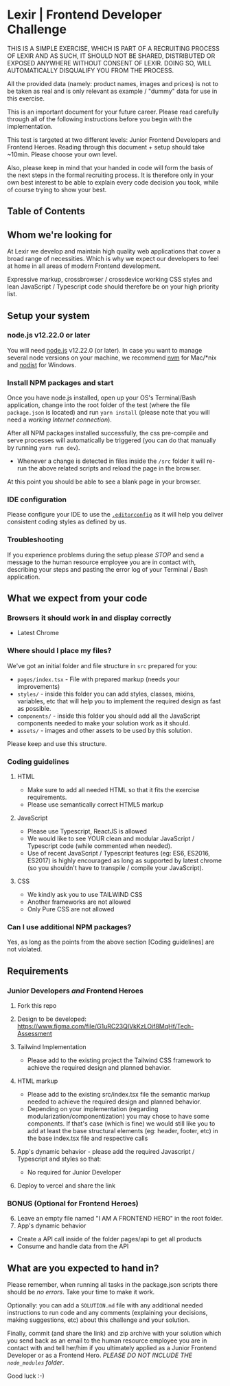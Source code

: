 # Lexir | Frontend Developer Challenge

THIS IS A SIMPLE EXERCISE, WHICH IS PART OF A RECRUITING PROCESS OF LEXIR AND AS SUCH, IT SHOULD NOT BE SHARED, DISTRIBUTED OR EXPOSED ANYWHERE WITHOUT CONSENT OF LEXIR. DOING SO, WILL AUTOMATICALLY DISQUALIFY YOU FROM THE PROCESS.

All the provided data (namely: product names, images and prices) is not to be taken as real and is only relevant as example / "dummy" data for use in this exercise.

This is an important document for your future career. Please read carefully through all of the following instructions before you begin with the implementation.

This test is targeted at two different levels: Junior Frontend Developers and Frontend Heroes. Reading through this document + setup should take ~10min. Please choose your own level.

Also, please keep in mind that your handed in code will form the basis of the next steps in the formal recruiting process. It is therefore only in your own best interest to be able to explain every code decision you took, while of course trying to show your best.

## Table of Contents

## Whom we're looking for

At Lexir we develop and maintain high quality web applications that cover a broad range of necessities. Which is why we expect our developers to feel at home in all areas of modern Frontend development.

Expressive markup, crossbrowser / crossdevice working CSS styles and lean JavaScript / Typescript code should therefore be on your high priority list.

## Setup your system

### node.js v12.22.0 or later

You will need [node.js](https://nodejs.org/) v12.22.0 (or later). In case you want to manage several node versions on your machine, we recommend [nvm](https://github.com/creationix/nvm) for Mac/\*nix and [nodist](https://github.com/marcelklehr/nodist) for Windows.

### Install NPM packages and start

Once you have node.js installed, open up your OS's Terminal/Bash application, change into the root folder of the test (where the file `package.json` is located) and run `yarn install` (please note that you will need a _working Internet connection_).

After all NPM packages installed successfully, the css pre-compile and serve processes will automatically be triggered (you can do that manually by running `yarn run dev`).

- Whenever a change is detected in files inside the `/src` folder it will re-run the above related scripts and reload the page in the browser.

At this point you should be able to see a blank page in your browser.

### IDE configuration

Please configure your IDE to use the [`.editorconfig`](http://editorconfig.org/#download) as it will help you deliver consistent coding styles as defined by us.

### Troubleshooting

If you experience problems during the setup please _STOP_ and send a message to the human resource employee you are in contact with, describing your steps and pasting the error log of your Terminal / Bash application.

## What we expect from your code

### Browsers it should work in and display correctly

- Latest Chrome

### Where should I place my files?

We've got an initial folder and file structure in `src` prepared for you:

- `pages/index.tsx` - File with prepared markup (needs your improvements)
- `styles/` - inside this folder you can add styles, classes, mixins, variables, etc that will help you to implement the required design as fast as possible.
- `components/` - inside this folder you should add all the JavaScript components needed to make your solution work as it should.
- `assets/` - images and other assets to be used by this solution.

Please keep and use this structure.

### Coding guidelines

1.  HTML

    - Make sure to add all needed HTML so that it fits the exercise requirements.
    - Please use semantically correct HTML5 markup

2.  JavaScript

    - Please use Typescript, ReactJS is allowed
    - We would like to see YOUR clean and modular JavaScript / Typescript code (while commented when needed).
    - Use of recent JavaScript / Typescript features (eg: ES6, ES2016, ES2017) is highly encouraged as long as supported by latest chrome (so you shouldn't have to transpile / compile your JavaScript).

3.  CSS

    - We kindly ask you to use TAILWIND CSS
    - Another frameworks are not allowed
    - Only Pure CSS are not allowed

### Can I use additional NPM packages?

Yes, as long as the points from the above section [Coding guidelines] are not violated.

## Requirements

### Junior Developers _and_ Frontend Heroes

1. Fork this repo
2. Design to be developed: https://www.figma.com/file/G1uRC23QIVkKzLOif8MqHf/Tech-Assessment
3. Tailwind Implementation
   - Please add to the existing project the Tailwind CSS framework to achieve the required design and planned behavior.
4. HTML markup

   - Please add to the existing src/index.tsx file the semantic markup needed to achieve the required design and planned behavior.
   - Depending on your implementation (regarding modularization/componentization) you may chose to have some components. If that's case (which is fine) we would still like you to add at least the base structural elements (eg: header, footer, etc) in the base index.tsx file and respective calls

5. App's dynamic behavior - please add the required Javascript / Typescript and styles so that:
   - No required for Junior Developer
6. Deploy to vercel and share the link

### BONUS (Optional for Frontend Heroes)

6.  Leave an empty file named "I AM A FRONTEND HERO" in the root folder.
7.  App's dynamic behavior

- Create a API call inside of the folder pages/api to get all products
- Consume and handle data from the API

## What are you expected to hand in?

Please remember, when running all tasks in the package.json scripts there should be _no errors_. Take your time to make it work.

Optionally: you can add a `SOLUTION.md` file with any additional needed instructions to run code and any comments (explaining your decisions, making suggestions, etc) about this challenge and your solution.

Finally, commit (and share the link) and zip archive with your solution which you send back as an email to the human resource employee you are in contact with and tell her/him if you ultimately applied as a Junior Frontend Developer or as a Frontend Hero. _PLEASE DO NOT INCLUDE THE `node_modules` folder_.

Good luck :-)
